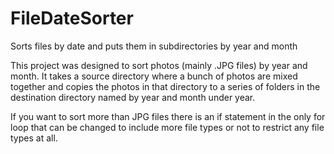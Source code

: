 # FileDateSorter
Sorts files by date and puts them in subdirectories by year and month

This project was designed to sort photos (mainly .JPG files) by year
and month.  It takes a source directory where a bunch of photos are 
mixed together and copies the photos in that directory to a series of
folders in the destination directory named by year and month under year.

If you want to sort more than JPG files there is an if statement in the
only for loop that can be changed to include more file types or not
to restrict any file types at all.
